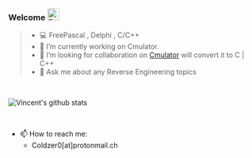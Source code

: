 ### Welcome <img alt="FPC" height="24" src="https://www.freepascal.org/pic/logo.gif" />

> - 💻 FreePascal , Delphi ,  C/C++
> - 🔭 I’m currently working on Cmulator.
> - 👯 I’m looking for collaboration on [Cmulator](https://github.com/Coldzer0/Cmulator) will convert it to C | C++
> - 💬 Ask me about any Reverse Engineering topics

<br/>

![Vincent's github stats](https://github-readme-stats.vercel.app/api?username=Coldzer0&bg_color=45,E76544,8F4E92&title_color=FFFFFF&text_color=FFFFFF&icon_color=FFFFFF&show_icons=true&hide_border=true)

<br/>

- 📫 How to reach me: 
  - Coldzer0[at]protonmail.ch
